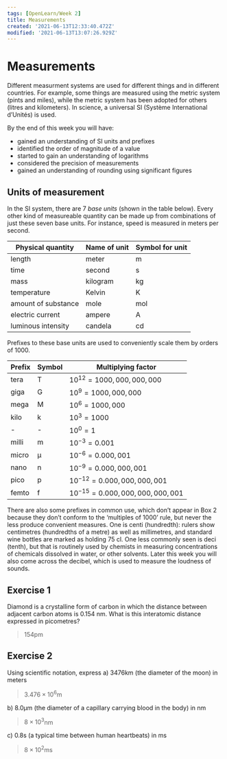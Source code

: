 ```yaml
---
tags: [OpenLearn/Week 2]
title: Measurements
created: '2021-06-13T12:33:40.472Z'
modified: '2021-06-13T13:07:26.929Z'
---
```


# Measurements

Different measurment systems are used for different things and in different countries. For example, some things are measured using the metric system (pints and miles), while the metric system has been adopted for others (litres and kilometers). In science, a universal SI (Système International d’Unités) is used.

By the end of this week you will have:

- gained an understanding of SI units and prefixes
- identified the order of magnitude of a value
- started to gain an understanding of logarithms
- considered the precision of measurements
- gained an understanding of rounding using significant figures

## Units of measurement

In the SI system, there are 7 *base units* (shown in the table below). Every other kind of measureable quantity can be made up from combinations of just these seven base units. For instance, speed is measured in meters per second.

| Physical quantity  | Name of unit | Symbol for unit |
| ------------------ | ------------ | --------------- |
| length             | meter        | m               |
| time               | second       | s               |
| mass               | kilogram     | kg              |
| temperature        | Kelvin       | K               |
| amount of substance| mole         | mol             |
| electric current   | ampere       | A               |
| luminous intensity | candela      | cd              |

Prefixes to these base units are used to conveniently scale them by orders of 1000.

| Prefix | Symbol | Multiplying factor                 |
| ------ | ------ | ---------------------------------- |
| tera   | T      | $10^{12} = 1000,000,000,000$       |
| giga   | G      | $10^9 = 1000,000,000$              |
| mega   | M      | $10^6 = 1000,000$                  |
| kilo   | k      | $10^3 = 1000$                      |
| -      | -      | $10^0 = 1$                         |
| milli  | m      | $10^{-3} = 0.001$                  |
| micro  | μ      | $10^{-6} = 0.000,001$              |
| nano   | n      | $10^{-9} = 0.000,000,001$          |
| pico   | p      | $10^{-12} = 0.000,000,000,001$     |
| femto  | f      | $10^{-15} = 0.000,000,000,000,001$ |

There are also some prefixes in common use, which don’t appear in Box 2 because they don’t conform to the ‘multiples of 1000’ rule, but never the less produce convenient measures. One is centi (hundredth): rulers show centimetres (hundredths of a metre) as well as millimetres, and standard wine bottles are marked as holding 75 cl. One less commonly seen is deci (tenth), but that is routinely used by chemists in measuring concentrations of chemicals dissolved in water, or other solvents. Later this week you will also come across the decibel, which is used to measure the loudness of sounds.

## Exercise 1
Diamond is a crystalline form of carbon in which the distance between adjacent carbon atoms is 0.154 nm. What is this interatomic distance expressed in picometres?
> 154pm

## Exercise 2
Using scientific notation, express
a) 3476km (the diameter of the moon) in meters
> $3.476 \times 10^6$m

b) 8.0μm (the diameter of a capillary carrying blood in the body) in nm
> $8 \times 10^3$nm

c) 0.8s (a typical time between human heartbeats) in ms
> $8 \times 10^2$ms











